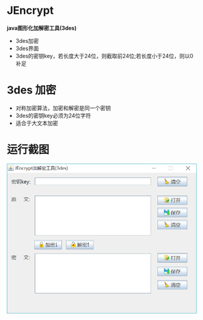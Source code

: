 #   JEncrypt 

**java图形化加解密工具(3des)**

* 3des加密
* 3des界面
* 3des的密钥key，若长度大于24位，则截取前24位;若长度小于24位，则以0补足



# 3des 加密

* 对称加密算法，加密和解密是同一个密钥
* 3des的密钥key必须为24位字符
* 适合于大文本加密

# 运行截图

![截图1](https://raw.githubusercontent.com/jellyflu/pub_resouces/master/JEncrypt/JEncrypt-1.png)